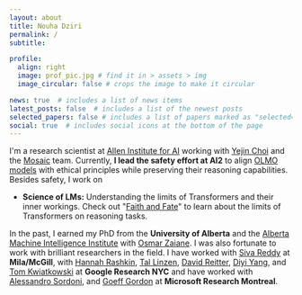 ```yaml
---
layout: about
title: Nouha Dziri
permalink: /
subtitle: 

profile:
  align: right
  image: prof_pic.jpg # find it in > assets > img
  image_circular: false # crops the image to make it circular

news: true  # includes a list of news items
latest_posts: false  # includes a list of the newest posts
selected_papers: false # includes a list of papers marked as "selected={true}"
social: true  # includes social icons at the bottom of the page
---
```


I'm a research scientist at [Allen Institute for AI](https://allenai.org/) working with [Yejin Choi](https://homes.cs.washington.edu/~yejin/) and the [Mosaic](https://mosaic.allenai.org/) team.
Currently, **I  lead the safety effort at AI2** to align [OLMO models](https://allenai.org/olmo) with ethical principles while preserving their reasoning capabilities. Besides safety, I work on 

- **Science of LMs:** Understanding the limits of Transformers and their inner workings. Check out "[Faith and Fate](https://arxiv.org/pdf/2305.18654)" to learn about the limits of Transformers on reasoning tasks.


In the past, I earned my PhD from the **University of Alberta** and the [Alberta Machine Intelligence Institute](https://www.amii.ca/) with [Osmar Zaiane](https://webdocs.cs.ualberta.ca/~zaiane/).
I was also fortunate to work with brilliant researchers in the field.
I have worked with <a href="https://sivareddy.in/">Siva Reddy</a> at **Mila/McGill**, 
with <a href="https://hrashkin.github.io/index.html">Hannah Rashkin</a>, 
<a href="https://tallinzen.net/research/">Tal Linzen</a>,
<a href="http://www.david-reitter.com/">David Reitter</a>,
<a href="https://cs.stanford.edu/~diyiy/">Diyi Yang</a>, and 
<a href="https://research.google/people/105075/">Tom Kwiatkowski</a> at **Google Research NYC** 
and have worked with <a href="https://www.microsoft.com/en-us/research/people/alsordon/">Alessandro Sordoni</a>, and 
[Goeff Gordon](https://www.cs.cmu.edu/~ggordon/) at **Microsoft Research Montreal**.

[//]: # (Link to your social media connections, too. This theme is set up to use [Font Awesome icons]&#40;http://fortawesome.github.io/Font-Awesome/&#41; and [Academicons]&#40;https://jpswalsh.github.io/academicons/&#41;, like the ones below. Add your Facebook, Twitter, LinkedIn, Google Scholar, or just disable all of them.)
